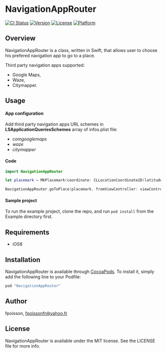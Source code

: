 # NavigationAppRouter

[![CI Status](http://img.shields.io/travis/fpoisson/NavigationAppRouter.svg?style=flat)](https://travis-ci.org/fpoisson/NavigationAppRouter)
[![Version](https://img.shields.io/cocoapods/v/NavigationAppRouter.svg?style=flat)](http://cocoapods.org/pods/NavigationAppRouter)
[![License](https://img.shields.io/cocoapods/l/NavigationAppRouter.svg?style=flat)](http://cocoapods.org/pods/NavigationAppRouter)
[![Platform](https://img.shields.io/cocoapods/p/NavigationAppRouter.svg?style=flat)](http://cocoapods.org/pods/NavigationAppRouter)

## Overview

NavigationAppRouter is a class, written in Swift, that allows user to choose his prefered navigation app to go to a place.

Third party navigation apps supported:
 - Google Maps,
 - Waze,
 - Citymapper.

## Usage

#### App configuration

Add third party navigation apps URL schemes in **LSApplicationQueriesSchemes** array of infos.plist file:
 - *comgooglemaps*
 - *waze*
 - *citymapper*

#### Code

```Swift
import NavigationAppRouter

let placemark = MKPlacemark(coordinate: CLLocationCoordinate2D(latitude: 48.867460, longitude: 2.346767), addressDictionary: nil)

NavigationAppRouter.goToPlace(placemark, fromViewController: viewController)
```

#### Sample project

To run the example project, clone the repo, and run `pod install` from the Example directory first.

## Requirements

* iOS8

## Installation

NavigationAppRouter is available through [CocoaPods](http://cocoapods.org). To install
it, simply add the following line to your Podfile:

```ruby
pod "NavigationAppRouter"
```

## Author

fpoisson, fpoissonfr@yahoo.fr

## License

NavigationAppRouter is available under the MIT license. See the LICENSE file for more info.
